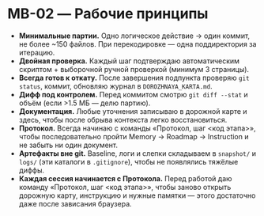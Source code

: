 # MB-02 — Рабочие принципы

- **Минимальные партии.** Одно логическое действие → один коммит, не более ~150 файлов. При перекодировке — одна поддиректория за итерацию.
- **Двойная проверка.** Каждый шаг подтверждаю автоматическим скриптом + выборочной ручной проверкой (минимум 3 страницы).
- **Всегда готов к откату.** После завершения подпункта проверяю `git status`, коммит, обновляю журнал в `DOROZHNAYA_KARTA.md`.
- **Дифф под контролем.** Перед коммитом смотрю `git diff --stat` и объём (если >1.5 МБ — делю партию).
- **Документация.** Любые уточнения записываю в дорожной карте и здесь, чтобы после обрыва контекста легко восстановиться.
- **Протокол.** Всегда начинаю с команды «Протокол, шаг <код этапа>», чтобы последовательно пройти Memory → Roadmap → Instruction и не забыть ни один документ.
- **Артефакты вне git.** Baseline, логи и слепки складываем в `snapshot/` и `logs/` (эти каталоги в `.gitignore`), чтобы не появлялись тяжёлые диффы.
- **Каждая сессия начинается с Протокола.** Перед работой даю команду «Протокол, шаг <код этапа>», чтобы заново открыть дорожную карту, инструкцию и нужные памятки — этого достаточно даже после зависания браузера.

